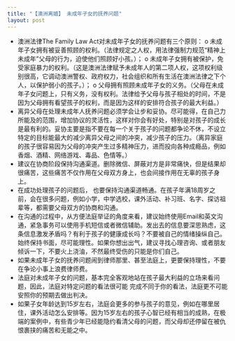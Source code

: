 ```yaml
---
title: "【澳洲离婚】 未成年子女的抚养问题"
layout: post
---
```


* 澳洲法律The Family Law Act对未成年子女的抚养问题有三个原则：
  o	未成年子女拥有被妥善照顾的权利。（法律规定之人权，用法律强制力规范“精神上未成年”父母的行为，迫使他们照顾好小孩。）；
  o	未成年子女拥有被保护，免受家庭暴力的权利。（这是澳洲法律赋予未成年人的第二项人权，这项权利级别很高，它调动澳洲警权、政府权力，社会组织和所有生活在澳洲法律之下个人，以保护弱小的孩子。）；
  o	父母拥有照顾未成年子女的义务。（父母在未成年子女问题上，只有义务，没有权利。法律给予父母与孩子相处的时间，不是因为父母拥有看望孩子的权利，而是因为这样的安排符合孩子的最大利益。）
* 离异父母在处理未成年人抚养问题必须学会让步和妥协。尽可能得，在自己力所能及的范围，增加协议的灵活性，这样对你会有好处，特别是对孩子的成长是最有利的。妥协主要是指不要在每一个关于孩子的问题都争论不休，不设立特定的目标能最大的减少离异父母之间的冲突，减少孩子的压力。（离异家庭的孩子很容易因为父母的冲突产生过多精神压力，进而投向各种成瘾品，例如香烟、酒精、网络游戏、毒品、色情等。）
* 建议在协商阶段保持沟通渠道。删除微信、屏蔽对方是非常痛快，但是结果却很痛苦，这些痛苦不仅作用在父母双方身上，也会间接作用在无辜的孩子身上。
* 在成功处理孩子的问题后， 也要保持沟通渠道畅通。在孩子年满18周岁之前，会在很多问题，例如小学，中学选校，课外活动、补习班、名字、探访祖辈等，都需要父母双方的协商和沟通。
* 在沟通的过程中，从方便法庭举证的角度来看，建议始终使用Email和英文沟通，紧急事务可以使用手机短信或者微信辅助。发出去的信息要深思熟虑，这条信息激发矛盾吗？有利于孩子的健康成长吗？不要被自己的情绪操纵自己。始终保持书面，尽可能理性。如果你想出出气，建议寻找心理咨询、或者朋友倾诉一下，不要火上浇油，不然最终受伤的只能是你们自己。
* 如果未成年子女的抚养问题闹到律师那里、甚至法庭上，更要保持理性，不要在争论小事上浪费律师费。
* 法庭对未成年子女的问题，基本完全客观地站在孩子最大利益的立场来看问题，因此，法庭对特定问题的看法很可能 完成不同于你的看法，法庭更不可能安照你的预期去做出判决。
* 如果子女年龄达到15岁左右，法庭会更多的参与孩子的意见，例如在哪里居住，课外活动怎么安排等。因为15岁左右的孩子心智已经有相当的成熟，在极端的案例中，有些青少年已经能隐约看清父母的问题，而父母却还停留在被仇恨裹挟的痛苦和无能之中。


[jekyll-docs]: http://jekyllrb.com/docs/home
[jekyll-gh]:   https://github.com/jekyll/jekyll
[jekyll-talk]: https://talk.jekyllrb.com/
